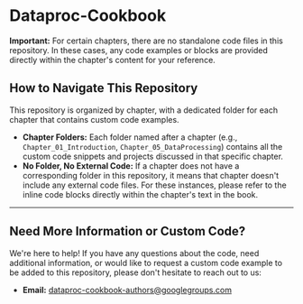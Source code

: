 # Dataproc-Cookbook

**Important:** For certain chapters, there are no standalone code files in this repository. In these cases, any code examples or blocks are provided directly within the chapter's content for your reference.

## How to Navigate This Repository

This repository is organized by chapter, with a dedicated folder for each chapter that contains custom code examples.

* **Chapter Folders:** Each folder named after a chapter (e.g., `Chapter_01_Introduction`, `Chapter_05_DataProcessing`) contains all the custom code snippets and projects discussed in that specific chapter.
* **No Folder, No External Code:** If a chapter does not have a corresponding folder in this repository, it means that chapter doesn't include any external code files. For these instances, please refer to the inline code blocks directly within the chapter's text in the book.

---

## Need More Information or Custom Code?

We're here to help! If you have any questions about the code, need additional information, or would like to request a custom code example to be added to this repository, please don't hesitate to reach out to us:

* **Email:** dataproc-cookbook-authors@googlegroups.com

